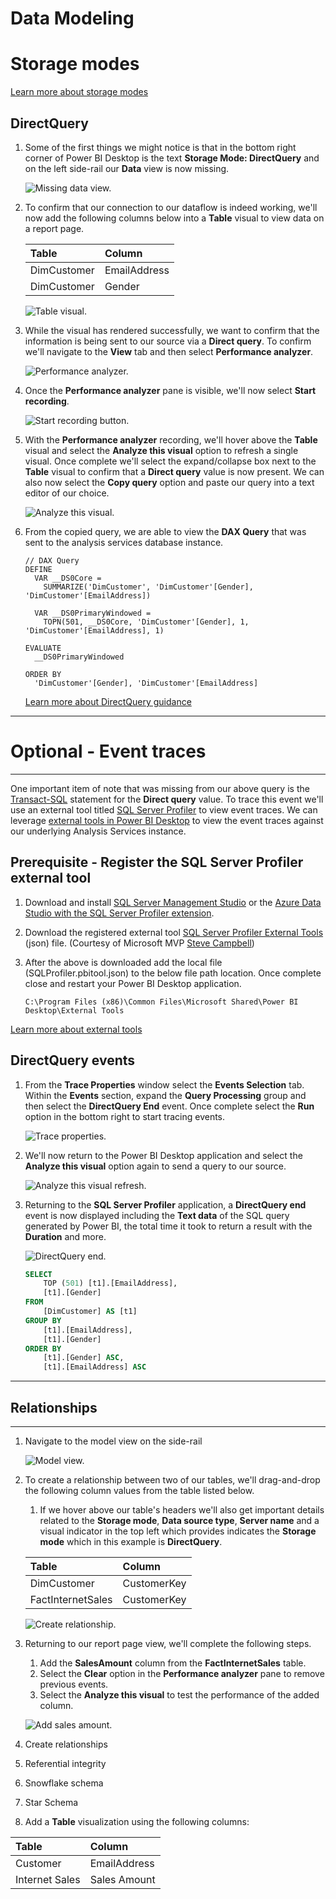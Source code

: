 # Data Modeling

# Storage modes

[Learn more about storage modes](https://docs.microsoft.com/power-bi/transform-model/dataflows/dataflows-introduction-self-service)

## DirectQuery

1. Some of the first things we might notice is that in the bottom right corner of Power BI Desktop is the text **Storage Mode: DirectQuery** and on the left side-rail our **Data** view is now missing.

    ![Missing data view.](./Media/MissingDataView.png)

1. To confirm that our connection to our dataflow is indeed working, we'll now add the following columns below into a **Table** visual to view data on a report page.

    | Table | Column |
    |:----- | :------ |
    | DimCustomer | EmailAddress|
    | DimCustomer | Gender |

    ![Table visual.](./Media/TableVisual.png)

1. While the visual has rendered successfully, we want to confirm that the information is being sent to our source via a **Direct query**. To confirm we'll navigate to the **View** tab and then select **Performance analyzer**.

    ![Performance analyzer.](./Media/PerformanceAnalyzer.png)

1. Once the **Performance analyzer** pane is visible, we'll now select **Start recording**.
    
    ![Start recording button.](./Media/StartRecording.png)

1. With the **Performance analyzer** recording, we'll hover above the **Table** visual and select the **Analyze this visual** option to refresh a single visual. Once complete we'll select the expand/collapse box next to the **Table** visual to confirm that a **Direct query** value is now present. We can also now select the **Copy query** option and paste our query into a text editor of our choice.

    ![Analyze this visual.](./Media/AnalyzeThisVisual.png)

1. From the copied query, we are able to view the **DAX Query** that was sent to the analysis services database instance.

    ```dax
    // DAX Query
    DEFINE
      VAR __DS0Core = 
        SUMMARIZE('DimCustomer', 'DimCustomer'[Gender], 'DimCustomer'[EmailAddress])
    
      VAR __DS0PrimaryWindowed = 
        TOPN(501, __DS0Core, 'DimCustomer'[Gender], 1, 'DimCustomer'[EmailAddress], 1)
    
    EVALUATE
      __DS0PrimaryWindowed
    
    ORDER BY
      'DimCustomer'[Gender], 'DimCustomer'[EmailAddress]
    ```
    [Learn more about DirectQuery guidance](https://docs.microsoft.com/en-us/power-bi/guidance/directquery-model-guidance)

---

# Optional - Event traces

---

One important item of note that was missing from our above query is the [Transact-SQL](https://docs.microsoft.com/learn/modules/introduction-to-transact-sql/) statement for the **Direct query** value. To trace this event we'll use an external tool titled [SQL Server Profiler](https://docs.microsoft.com/sql/tools/sql-server-profiler/sql-server-profiler) to view event traces. We can leverage [external tools in Power BI Desktop](https://docs.microsoft.com/power-bi/transform-model/desktop-external-tools) to view the event traces against our underlying Analysis Services instance.



## Prerequisite - Register the SQL Server Profiler external tool

1. Download and install [SQL Server Management Studio](https://docs.microsoft.com/en-us/sql/ssms/download-sql-server-management-studio-ssms) or the [Azure Data Studio with the SQL Server Profiler extension](https://docs.microsoft.com/sql/azure-data-studio/extensions/sql-server-profiler-extension?view=sql-server-ver15).

1. Download the registered external tool [SQL Server Profiler External Tools](https://raw.githubusercontent.com/microsoft/pbiworkshops/main/Day%20After%20Dashboard%20in%20a%20Day/Source_Files/SQLProfiler.pbitool.json) (json) file. (Courtesy of Microsoft MVP [Steve Campbell](https://mvp.microsoft.com/PublicProfile/5004099))

1. After the above is downloaded add the local file (SQLProfiler.pbitool.json) to the below file path location. Once complete close and restart your Power BI Desktop application.

    ```
    C:\Program Files (x86)\Common Files\Microsoft Shared\Power BI Desktop\External Tools
    ```
[Learn more about external tools](https://docs.microsoft.com/power-bi/transform-model/desktop-external-tools)

## DirectQuery events

1. From the **Trace Properties** window select the **Events Selection** tab. Within the **Events** section, expand the **Query Processing** group and then select the **DirectQuery End** event. Once complete select the **Run** option in the bottom right to start tracing events.

    ![Trace properties.](./Media/TraceProperties.png)

1. We'll now return to the Power BI Desktop application and select the **Analyze this visual** option again to send a query to our source.

    ![Analyze this visual refresh.](./Media/AnalyzeThisVisualRefresh.png)

1. Returning to the **SQL Server Profiler** application, a **DirectQuery end** event is now displayed including the **Text data** of the SQL query generated by Power BI, the total time it took to return a result with the **Duration** and more.

    ![DirectQuery end.](./Media/DirectQueryEnd.png)

    ```sql
    SELECT
        TOP (501) [t1].[EmailAddress],
        [t1].[Gender]
    FROM
        [DimCustomer] AS [t1]
    GROUP BY
        [t1].[EmailAddress],
        [t1].[Gender]
    ORDER BY
        [t1].[Gender] ASC,
        [t1].[EmailAddress] ASC
    ```

---

## Relationships



---

1. Navigate to the model view on the side-rail

    ![Model view.](./Media/ModelView.png)

1. To create a relationship between two of our tables, we'll drag-and-drop the following column values from the table listed below.
    1. If we hover above our table's headers we'll also get important details related to the **Storage mode**, **Data source type**, **Server name** and a visual indicator in the top left which provides indicates the **Storage mode** which in this example is **DirectQuery**.

    | Table | Column |
    |:----- | :------ |
    | DimCustomer | CustomerKey|
    | FactInternetSales | CustomerKey |

    ![Create relationship.](./Media/CreateRelationship.png)

1. Returning to our report page view, we'll complete the following steps.
    1. Add the **SalesAmount** column from the **FactInternetSales** table.
    1. Select the **Clear** option in the **Performance analyzer** pane to remove previous events.
    1. Select the **Analyze this visual** to test the performance of the added column.
    
    ![Add sales amount.](./Media/AddSalesAmount.png)

1. Create relationships
1. Referential integrity
1. Snowflake schema
1. Star Schema

1. Add a **Table** visualization using the following columns:

| Table | Column |
|:----- | :------ |
| Customer | EmailAddress|
| Internet Sales | Sales Amount |